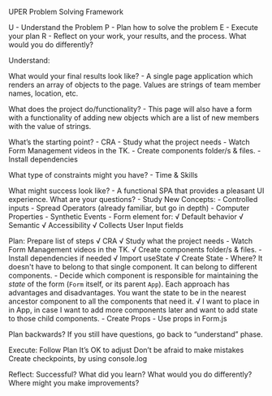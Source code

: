 UPER Problem Solving Framework

U - Understand the Problem
P - Plan how to solve the problem
E - Execute your plan
R - Reflect on your work, your results, and the process. What would you do differently?

Understand:

What would your final results look like?
    - A single page application which renders an array of objects to the page. Values are strings of team member names, location, etc.
    
What does the project do/functionality?
    - This page will also have a form with a functionality of adding new objects which are a list of new members with the value of strings.

What’s the starting point?
    - CRA
    - Study what the project needs
    - Watch Form Management videos in the TK.
    - Create components folder/s & files.
    - Install dependencies
    
What type of constraints might you have?
    - Time & Skills

What might success look like?
    - A functional SPA that provides a pleasant UI experience.
What are your questions?
    - Study New Concepts:
        - Controlled inputs
        - Spread Operators (already familiar, but go in depth)
        - Computer Properties
        - Synthetic Events
        - Form element for:
            √ Default behavior
            √ Semantic
            √ Accessibility
                √ Collects User Input fields


Plan:
Prepare list of steps
    √ CRA
    √ Study what the project needs
    - Watch Form Management videos in the TK.
    √ Create components folder/s & files.
    - Install dependencies if needed
    √ Import useState
    √ Create State
        - Where? It doesn't have to belong to that single component. It can belong to different components.
        - Decide which component is responsible for maintaining the _state_ of the form (`Form` itself, or its parent `App`). Each approach has advantages and disadvantages.
        You want the state to be in the nearest ancestor component to all the components that need it.
        √ I want to place in in App, in case I want to add more components later and want to add state to those child components.
    - Create Props
        - Use props in Form.js

Plan backwards?
If you still have questions, go back to “understand” phase.

Execute:
Follow Plan
It’s OK to adjust
Don’t be afraid to make mistakes
Create checkpoints, by using console.log

Reflect:
Successful?
What did you learn?
What would you do differently?
Where might you make improvements?
